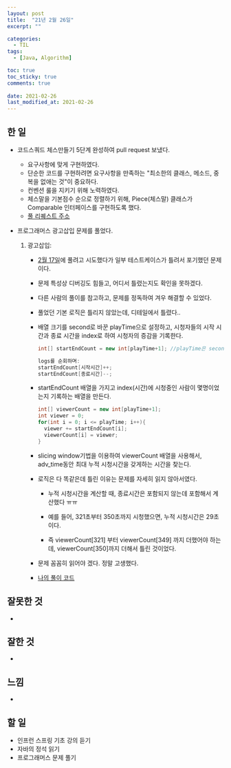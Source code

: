 ```yaml
---
layout: post
title:  "21년 2월 26일"
excerpt: ""

categories:
  - TIL
tags:
  - [Java, Algorithm]

toc: true
toc_sticky: true
comments: true
 
date: 2021-02-26
last_modified_at: 2021-02-26
---
```


## 한 일

- 코드스쿼드 체스만들기 5단계 완성하여 pull request 보냈다.

  - 요구사항에 맞게 구현하였다.
  - 단순한 코드를 구현하려면 요구사항을 만족하는 "최소한의 클래스, 메소드, 중복을 없애는 것"이 중요하다.
  - 컨벤션 룰을 지키기 위해 노력하였다.
  - 체스말을 기본점수 순으로 정렬하기 위해, Piece(체스말) 클래스가 Comparable 인터페이스를 구현하도록 했다.
  - [풀 리퀘스트 주소](https://github.com/codesquad-members-2021/java-chess/pull/160)

- 프로그래머스 광고삽입 문제를 풀었다.

  1. 광고삽입:

     - [2월 17일](https://isaac56.github.io/til/2021/02/17/TIL.html)에 풀려고 시도했다가 일부 테스트케이스가 틀려서 포기했던 문제이다.

     - 문제 특성상 디버깅도 힘들고, 어디서 틀렸는지도 확인을 못하겠다.

     - 다른 사람의 풀이를 참고하고, 문제를 정독하여 겨우 해결할 수 있었다.

     - 풀었던 기본 로직은 틀리지 않았는데, 디테일에서 틀렸다..

     - 배열 크기를 second로 바꾼 playTime으로 설정하고, 시청자들의 시작 시간과 종료 시간을 index로 하여 시청자의 증감을 기록한다.

       ```java
       int[] startEndCount = new int[playTime+1]; //playTime은 second로 바꾼 시청시간
       
       logs를 순회하며:
       startEndCount[시작시간]++;
       startEndCount[종료시간]--;
       ```

     - startEndCount 배열을 가지고 index(시간)에 시청중인 사람이 몇명이었는지 기록하는 배열을 만든다.

       ```java
       int[] viewerCount = new int[playTime+1];
       int viewer = 0;
       for(int i = 0; i <= playTime; i++){
         viewer += startEndCount[i];
         viewerCount[i] = viewer;
       }
       ```

     - slicing window기법을 이용하여 viewerCount 배열을 사용해서, adv_time동안 최대 누적 시청시간을 갖게하는 시간을 찾는다.

     - 로직은 다 똑같은데 틀린 이유는 문제를 자세히 읽지 않아서였다.

       - 누적 시청시간을 계산할 때, 종료시간은 포함되지 않는데 포함해서 계산했다 ㅠㅠ

       - 예를 들어, 321초부터 350초까지 시청했으면, 누적 시청시간은 29초이다.
       - 즉 viewerCount[321] 부터 viewerCount[349] 까지 더했어야 하는데, viewerCount[350]까지 더해서 틀린 것이었다.

     - 문제 꼼꼼히 읽어야 겠다. 정말 고생했다.

     - [나의 풀이 코드](https://github.com/isaac56/Algorithm_Java/blob/master/src/programmers/광고삽입.java)

## 잘못한 것

- 

## 잘한 것

- 

## 느낌

- 

## 할 일

- 인프런 스프링 기초 강의 듣기
- 자바의 정석 읽기
- 프로그래머스 문제 풀기

